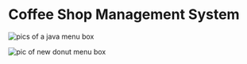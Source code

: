 # Coffee Shop Management System
 ![pics of a java menu box](New_java.png)
 
 ![pic of new donut menu box](New_donut.png)
 
 
